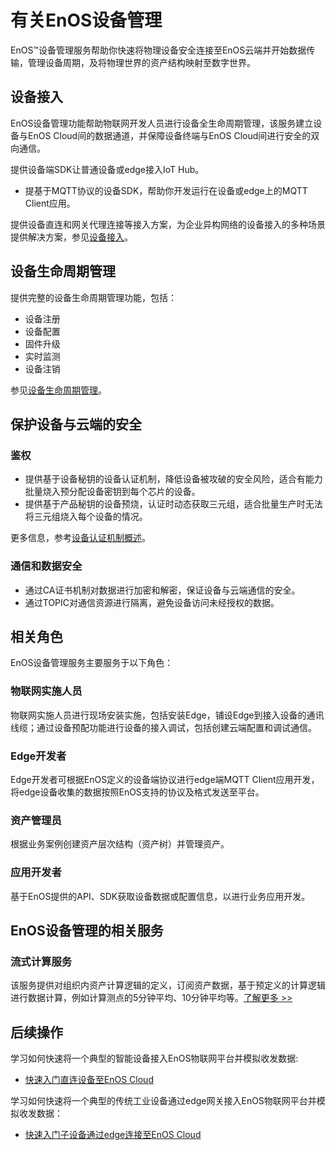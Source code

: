 # 有关EnOS设备管理

EnOS™设备管理服务帮助你快速将物理设备安全连接至EnOS云端并开始数据传输，管理设备周期，及将物理世界的资产结构映射至数字世界。

## 设备接入<deviceconnectivity>

EnOS设备管理功能帮助物联网开发人员进行设备全生命周期管理，该服务建立设备与EnOS Cloud间的数据通道，并保障设备终端与EnOS Cloud间进行安全的双向通信。

提供设备端SDK让普通设备或edge接入IoT Hub。

- 提基于MQTT协议的设备SDK，帮助你开发运行在设备或edge上的MQTT Client应用。

提供设备直连和网关代理连接等接入方案，为企业异构网络的设备接入的多种场景提供解决方案，参见[设备接入](learn/connection_scenarios)。

## 设备生命周期管理<devicelifecyclemanagement>

提供完整的设备生命周期管理功能，包括：

- 设备注册
- 设备配置
- 固件升级
- 实时监测
- 设备注销

参见[设备生命周期管理](learn/device_lifecycle_management)。

## 保护设备与云端的安全<deviceandcloudsecurity>

### 鉴权

- 提供基于设备秘钥的设备认证机制，降低设备被攻破的安全风险，适合有能力批量烧入预分配设备密钥到每个芯片的设备。
- 提供基于产品秘钥的设备预烧，认证时动态获取三元组，适合批量生产时无法将三元组烧入每个设备的情况。

更多信息，参考[设备认证机制概述](learn/deviceconnection_authentication)。

### 通信和数据安全

- 通过CA证书机制对数据进行加密和解密，保证设备与云端通信的安全。
- 通过TOPIC对通信资源进行隔离，避免设备访问未经授权的数据。

## 相关角色

EnOS设备管理服务主要服务于以下角色：

### 物联网实施人员

物联网实施人员进行现场安装实施，包括安装Edge，铺设Edge到接入设备的通讯线缆；通过设备预配功能进行设备的接入调试，包括创建云端配置和调试通信。

### Edge开发者

Edge开发者可根据EnOS定义的设备端协议进行edge端MQTT Client应用开发，将edge设备收集的数据按照EnOS支持的协议及格式发送至平台。

### 资产管理员

根据业务案例创建资产层次结构（资产树）并管理资产。

### 应用开发者

基于EnOS提供的API、SDK获取设备数据或配置信息，以进行业务应用开发。


## EnOS设备管理的相关服务

### 流式计算服务

该服务提供对组织内资产计算逻辑的定义，订阅资产数据，基于预定义的计算逻辑进行数据计算，例如计算测点的5分钟平均、10分钟平均等。[了解更多 >>](https://www.envisioniot.com/docs/online-data/zh_CN/latest/streaming_overview.html)

## 后续操作

学习如何快速将一个典型的智能设备接入EnOS物联网平台并模拟收发数据:

- [快速入门直连设备至EnOS Cloud](quickstart/gettingstarted_device_connection)

学习如何快速将一个典型的传统工业设备通过edge网关接入EnOS物联网平台并模拟收发数据：

- [快速入门子设备通过edge连接至EnOS Cloud](quickstart/gettingstarted_edge_connection)
